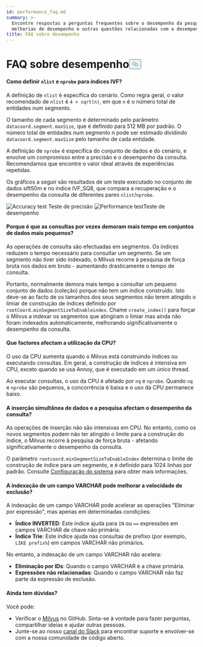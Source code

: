 ```yaml
---
id: performance_faq.md
summary: >-
  Encontre respostas a perguntas frequentes sobre o desempenho da pesquisa,
  melhorias de desempenho e outras questões relacionadas com o desempenho.
title: FAQ sobre desempenho
---
```

<h1 id="Performance-FAQ" class="common-anchor-header">FAQ sobre desempenho<button data-href="#Performance-FAQ" class="anchor-icon" translate="no">
      <svg translate="no"
        aria-hidden="true"
        focusable="false"
        height="20"
        version="1.1"
        viewBox="0 0 16 16"
        width="16"
      >
        <path
          fill="#0092E4"
          fill-rule="evenodd"
          d="M4 9h1v1H4c-1.5 0-3-1.69-3-3.5S2.55 3 4 3h4c1.45 0 3 1.69 3 3.5 0 1.41-.91 2.72-2 3.25V8.59c.58-.45 1-1.27 1-2.09C10 5.22 8.98 4 8 4H4c-.98 0-2 1.22-2 2.5S3 9 4 9zm9-3h-1v1h1c1 0 2 1.22 2 2.5S13.98 12 13 12H9c-.98 0-2-1.22-2-2.5 0-.83.42-1.64 1-2.09V6.25c-1.09.53-2 1.84-2 3.25C6 11.31 7.55 13 9 13h4c1.45 0 3-1.69 3-3.5S14.5 6 13 6z"
        ></path>
      </svg>
    </button></h1><h4 id="How-to-set-nlist-and-nprobe-for-IVF-indexes" class="common-anchor-header">Como definir <code translate="no">nlist</code> e <code translate="no">nprobe</code> para índices IVF?</h4><p>A definição de <code translate="no">nlist</code> é específica do cenário. Como regra geral, o valor recomendado de <code translate="no">nlist</code> é <code translate="no">4 × sqrt(n)</code>, em que <code translate="no">n</code> é o número total de entidades num segmento.</p>
<p>O tamanho de cada segmento é determinado pelo parâmetro <code translate="no">datacoord.segment.maxSize</code>, que é definido para 512 MB por padrão. O número total de entidades num segmento n pode ser estimado dividindo <code translate="no">datacoord.segment.maxSize</code> pelo tamanho de cada entidade.</p>
<p>A definição de <code translate="no">nprobe</code> é específica do conjunto de dados e do cenário, e envolve um compromisso entre a precisão e o desempenho da consulta. Recomendamos que encontre o valor ideal através de experiências repetidas.</p>
<p>Os gráficos a seguir são resultados de um teste executado no conjunto de dados sift50m e no índice IVF_SQ8, que compara a recuperação e o desempenho da consulta de diferentes pares <code translate="no">nlist</code>/<code translate="no">nprobe</code>.</p>
<p>
  
   <span class="img-wrapper"> <img translate="no" src="/docs/v2.6.x/assets/accuracy_nlist_nprobe.png" alt="Accuracy test" class="doc-image" id="accuracy-test" />
   </span> <span class="img-wrapper"> <span>Teste de precisão</span> </span> <span class="img-wrapper"> <img translate="no" src="/docs/v2.6.x/assets/performance_nlist_nprobe.png" alt="Performance test" class="doc-image" id="performance-test" /><span>Teste de desempenho</span> </span></p>
<h4 id="Why-do-queries-sometimes-take-longer-on-smaller-datasets" class="common-anchor-header">Porque é que as consultas por vezes demoram mais tempo em conjuntos de dados mais pequenos?</h4><p>As operações de consulta são efectuadas em segmentos. Os índices reduzem o tempo necessário para consultar um segmento. Se um segmento não tiver sido indexado, o Milvus recorre à pesquisa de força bruta nos dados em bruto - aumentando drasticamente o tempo de consulta.</p>
<p>Portanto, normalmente demora mais tempo a consultar um pequeno conjunto de dados (coleção) porque não tem um índice construído. Isto deve-se ao facto de os tamanhos dos seus segmentos não terem atingido o limiar de construção de índices definido por <code translate="no">rootCoord.minSegmentSizeToEnableindex</code>. Chame <code translate="no">create_index()</code> para forçar o Milvus a indexar os segmentos que atingiram o limiar mas ainda não foram indexados automaticamente, melhorando significativamente o desempenho da consulta.</p>
<h4 id="What-factors-impact-CPU-usage" class="common-anchor-header">Que factores afectam a utilização da CPU?</h4><p>O uso da CPU aumenta quando o Milvus está construindo índices ou executando consultas. Em geral, a construção de índices é intensiva em CPU, exceto quando se usa Annoy, que é executado em um único thread.</p>
<p>Ao executar consultas, o uso da CPU é afetado por <code translate="no">nq</code> e <code translate="no">nprobe</code>. Quando <code translate="no">nq</code> e <code translate="no">nprobe</code> são pequenos, a concorrência é baixa e o uso da CPU permanece baixo.</p>
<h4 id="Does-simultaneously-inserting-data-and-searching-impact-query-performance" class="common-anchor-header">A inserção simultânea de dados e a pesquisa afectam o desempenho da consulta?</h4><p>As operações de inserção não são intensivas em CPU. No entanto, como os novos segmentos podem não ter atingido o limite para a construção do índice, o Milvus recorre à pesquisa de força bruta - afetando significativamente o desempenho da consulta.</p>
<p>O parâmetro <code translate="no">rootcoord.minSegmentSizeToEnableIndex</code> determina o limite de construção de índice para um segmento, e é definido para 1024 linhas por padrão. Consulte <a href="/docs/pt/system_configuration.md">Configuração do sistema</a> para obter mais informações.</p>
<h4 id="Can-indexing-a-VARCHAR-field-improve-deletion-speed" class="common-anchor-header">A indexação de um campo VARCHAR pode melhorar a velocidade de exclusão?</h4><p>A indexação de um campo VARCHAR pode acelerar as operações "Eliminar por expressão", mas apenas em determinadas condições:</p>
<ul>
<li><strong>Índice INVERTED</strong>: Este índice ajuda para <code translate="no">IN</code> ou <code translate="no">==</code> expressões em campos VARCHAR de chave não primária.</li>
<li><strong>Índice Trie</strong>: Este índice ajuda nas consultas de prefixo (por exemplo, <code translate="no">LIKE prefix%</code>) em campos VARCHAR não primários.</li>
</ul>
<p>No entanto, a indexação de um campo VARCHAR não acelera:</p>
<ul>
<li><strong>Eliminação por IDs</strong>: Quando o campo VARCHAR é a chave primária.</li>
<li><strong>Expressões não relacionadas</strong>: Quando o campo VARCHAR não faz parte da expressão de exclusão.</li>
</ul>
<h4 id="Still-have-questions" class="common-anchor-header">Ainda tem dúvidas?</h4><p>Você pode:</p>
<ul>
<li>Verificar o <a href="https://github.com/milvus-io/milvus/issues">Milvus</a> no GitHub. Sinta-se à vontade para fazer perguntas, compartilhar ideias e ajudar outras pessoas.</li>
<li>Junte-se ao nosso <a href="https://join.slack.com/t/milvusio/shared_invite/enQtNzY1OTQ0NDI3NjMzLWNmYmM1NmNjOTQ5MGI5NDhhYmRhMGU5M2NhNzhhMDMzY2MzNDdlYjM5ODQ5MmE3ODFlYzU3YjJkNmVlNDQ2ZTk">canal do Slack</a> para encontrar suporte e envolver-se com a nossa comunidade de código aberto.</li>
</ul>
